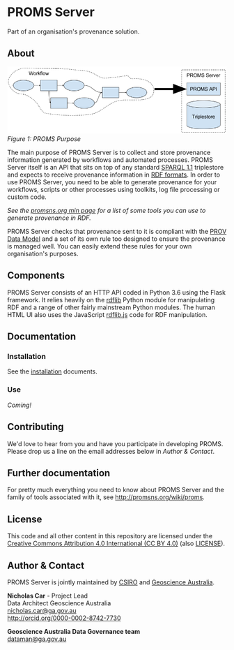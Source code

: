 # PROMS Server
Part of an organisation's provenance solution.


## About
![PROMS Purpose](docs/PromsPurpose.png)  
*Figure 1: PROMS Purpose*  

The main purpose of PROMS Server is to collect and store provenance information generated by workflows and automated processes. PROMS Server itself is an API that sits on top of any standard [SPARQL 1.1](https://www.w3.org/TR/sparql11-query/) triplestore and expects to receive provenance information in [RDF formats](https://en.wikipedia.org/wiki/Resource_Description_Framework). In order to use PROMS Server, you need to be able to generate provenance for your workflows, scripts or other processes using toolkits, log file processing or custom code.

*See the [promsns.org min page](http://promsns.org/) for a list of some tools you can use to generate provenance in RDF.*  

PROMS Server checks that provenance sent to it is compliant with the [PROV Data Model](https://www.w3.org/TR/prov-dm/) and a set of its own rule too designed to ensure the provenance is managed well. You can easily extend these rules for your own organisation's purposes.


## Components
PROMS Server consists of an HTTP API coded in Python 3.6 using the Flask framework. It relies heavily on the [rdflib](https://pypi.python.org/pypi/rdflib) Python module for manipulating RDF and a range of other fairly mainstream Python modules. The human HTML UI also uses the JavaScript [rdflib.js](https://www.npmjs.com/package/rdflib) code for RDF manipulation.


## Documentation
### Installation
See the [installation](installation/README.md) documents.

### Use
*Coming!*


## Contributing
We'd love to hear from you and have you participate in developing PROMS. Please drop us a line on the email addresses below in *Author & Contact*.


## Further documentation
For pretty much everything you need to know about PROMS Server and the family of tools associated with it, see <http://promsns.org/wiki/proms>.


## License
This code and all other content in this repository are licensed under the [Creative Commons Attribution 4.0 International (CC BY 4.0)](https://creativecommons.org/licenses/by/4.0/) (also [LICENSE](LICENSE)).


## Author & Contact
PROMS Server is jointly maintained by [CSIRO](http://www.csiro.au) and [Geoscience Australia](http://www.ga.gov.au).  

**Nicholas Car**  - Project Lead  
Data Architect 
Geoscience Australia  
<nicholas.car@ga.gov.au>  
<http://orcid.org/0000-0002-8742-7730>  

**Geoscience Australia Data Governance team**  
<dataman@ga.gov.au>
